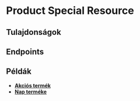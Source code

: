 # Product Special Resource

## Tulajdonságok

<ResourceProperties :resource="'product_special'" :lang="'hu'"/>

## Endpoints

[//]: <> (GET ENDPOINT)
<ResourceEndpoint :resource="'product_special'" :endpoint="'get'" :lang="'hu'">

<template v-slot:responseJSON>

<<< @/docs/fixtures/api/product_special/response/json/get_id.json

</template>

<template v-slot:responseXML>

<<< @/docs/fixtures/api/product_special/response/xml/get_id.xml

</template>

</ResourceEndpoint>

[//]: <> (GETCOLLECTION ENDPOINT)
<ResourceEndpoint :resource="'product_special'" :endpoint="'getCollection'" :lang="'hu'">

<template v-slot:responseJSON>

<<< @/docs/fixtures/api/product_special/response/json/get_page.json

</template>

<template v-slot:responseXML>

<<< @/docs/fixtures/api/product_special/response/xml/get_page.xml

</template>

</ResourceEndpoint>

[//]: <> (POST ENDPOINT)
<ResourceEndpoint :resource="'product_special'" :endpoint="'post'" :lang="'hu'">

<template v-slot:request>

<<< @/docs/fixtures/api/product_special/request/post.json

</template>

<template v-slot:responseJSON>

<<< @/docs/fixtures/api/product_special/response/json/get_id.json

</template>

<template v-slot:responseXML>

<<< @/docs/fixtures/api/product_special/response/xml/get_id.xml

</template>

</ResourceEndpoint>

[//]: <> (PUT ENDPOINT)
<ResourceEndpoint :resource="'product_special'" :endpoint="'put'" :lang="'hu'">

<template v-slot:request>

<<< @/docs/fixtures/api/product_special/request/put.json

</template>

<template v-slot:responseJSON>

<<< @/docs/fixtures/api/product_special/response/json/get_id.json

</template>

<template v-slot:responseXML>

<<< @/docs/fixtures/api/product_special/response/xml/get_id.xml

</template>

</ResourceEndpoint>

[//]: <> (DELETE ENDPOINT)
<ResourceEndpoint :resource="'product_special'" :endpoint="'delete'" :lang="'hu'"/>

## Példák

- [**Akciós termék**](../development/api-examples/01_product_of_day.md)
- [**Nap terméke**](../development/api-examples/01_product_special.md)

